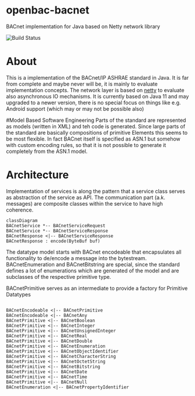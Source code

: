 # openbac-bacnet
BACnet implementation for Java based on Netty network library

![Build Status](https://github.com/jseitter/openbac-bacnet/actions/workflows/gradle.yml/badge.svg)

# About
This is a implementation of the BACnet/IP ASHRAE standard in Java.
It is far from complete and maybe never will be, it is mainly to evaluate implementation concepts.
The network layer is based on [netty](https://netty.io) to evaluate also asynchronous IO mechanisms.
It is currently based on Java 11 and may upgraded to a newer version, there is no special focus on things like
e.g. Android support (which may or may not be possible also)

#Model Based Software Engineering
Parts of the standard are represented as models (written in XML) and teh code is generated.
Since large parts of the standard are basically compositions of primitive Elements this
seems to be most flexible. In fact BACnet itself is specified as ASN.1 but somehow with custom encoding rules,
so that it is not possible to generate it completely from the ASN.1 model.

# Architecture

Implementation of services is along the pattern that a service class 
serves as abstraction of the service as API.
The communication part (a.k. messages) are composite classes within the service to 
have high coherence.

```mermaid
classDiagram
BACnetService *-- BACnetServiceRequest
BACnetService *-- BACnetServiceResponse
BACnetResponse <|-- BACnetServiceResponse
BACnetResponse : encode(ByteBuf buf)
```

The datatype model starts with BACnet encodeable that encapsulates all functionality to 
de/encode a message into the bytestream.
BACnetEnumeration and BACnetBitstring are special, since the standard defines
a lot of enumerations which are generated of the model and are subclasses of the respective primitive type.

BACnetPrimitive serves as an intermediate to provide a factory for Primitive Datatypes
```mermaid

BACnetEncodeable <|-- BACnetPrimitive
BACnetEncodeable <|-- BACnetAny
BACnetPrimitive <|-- BACnetBoolean
BACnetPrimitive <|-- BACnetInteger
BACnetPrimitive <|-- BACnetUnsignedInteger
BACnetPrimitive <|-- BACnetReal
BACnetPrimitive <|-- BACnetDouble
BACnetPrimitive <|-- BACnetEnumeration
BACnetPrimitive <|-- BACnetObjectIdentifier
BACnetPrimitive <|-- BACnetCharacterString
BACnetPrimitive <|-- BACnetOctetString
BACnetPrimitive <|-- BACnetBitstring
BACnetPrimitive <|-- BACnetDate
BACnetPrimitive <|-- BACnetTime
BACnetPrimitive <|-- BACnetNull
BACnetEnumeration <|-- BACnetPropertyIdentifier
```

